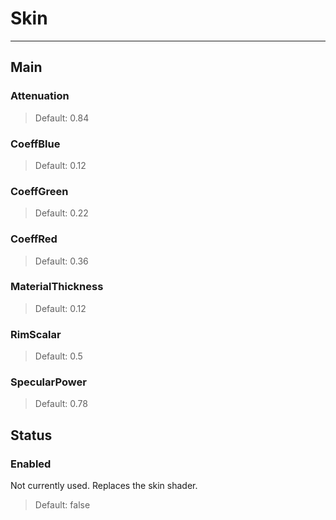 # Skin

---

## Main

### Attenuation

>Default: 0.84

### CoeffBlue

>Default: 0.12

### CoeffGreen

>Default: 0.22

### CoeffRed

>Default: 0.36

### MaterialThickness

>Default: 0.12

### RimScalar

>Default: 0.5

### SpecularPower

>Default: 0.78

## Status

### Enabled

 Not currently used. Replaces the skin shader.

>Default: false
